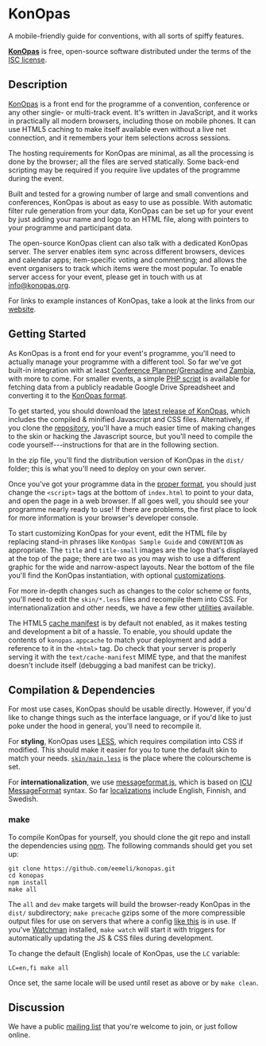 KonOpas
=======

A mobile-friendly guide for conventions, with all sorts of spiffy features.

**[KonOpas]** is free, open-source software distributed under the terms of the
[ISC license](./LICENSE).


## Description

[KonOpas] is a front end for the programme of a convention, conference or any
other single- or multi-track event. It's written in JavaScript, and it works in
practically all modern browsers, including those on mobile phones. It can use
HTML5 caching to make itself available even without a live net connection, and
it remembers your item selections across sessions.

The hosting requirements for KonOpas are minimal, as all the processing is done
by the browser; all the files are served statically. Some back-end scripting may
be required if you require live updates of the programme during the event.

Built and tested for a growing number of large and small conventions and
conferences, KonOpas is about as easy to use as possible. With automatic filter
rule generation from your data, KonOpas can be set up for your event by just
adding your name and logo to an HTML file, along with pointers to your
programme and participant data.

The open-source KonOpas client can also talk with a dedicated KonOpas server.
The server enables item sync across different browsers, devices and calendar
apps; item-specific voting and commenting; and allows the event organisers to
track which items were the most popular. To enable server access for your event,
please get in touch with us at info@konopas.org.

For links to example instances of KonOpas, take a look at the links from our
[website][KonOpas].

[KonOpas]: http://konopas.org/


## Getting Started

As KonOpas is a front end for your event's programme, you'll need to actually
manage your programme with a different tool. So far we've got built-in
integration with at least [Conference Planner]/[Grenadine] and [Zambia], with
more to come. For smaller events, a simple [PHP script] is available for
fetching data from a publicly readable Google Drive Spreadsheet and converting
it to the [KonOpas format][KO-fmt].

[Conference Planner]: http://sourceforge.net/projects/conferenceplan/
[Grenadine]: http://events.grenadine.co/
[Zambia]: http://sourceforge.net/projects/zambia/
[PHP script]: https://github.com/eemeli/konopas/tree/master/util/gdrive2js
[KO-fmt]: http://konopas.org/data-fmt


To get started, you should download the [latest release of KonOpas][KO-latest],
which includes the compiled & minified Javascript and CSS files. Alternatively,
if you clone the [repository][KO-repo], you'll have a much easier time of
making changes to the skin or hacking the Javascript source, but you'll need to
compile the code yourself---instructions for that are in the following section.

[KO-latest]: https://github.com/eemeli/konopas/releases/latest
[KO-repo]: https://github.com/eemeli/konopas

In the zip file, you'll find the distribution version of KonOpas in the `dist/`
folder; this is what you'll need to deploy on your own server.

Once you've got your programme data in the [proper format][KO-fmt], you should
just change the `<script>` tags at the bottom of `index.html` to point to your
data, and open the page in a web browser. If all goes well, you should see your
programme nearly ready to use! If there are problems, the first place to look
for more information is your browser's developer console.

To start customizing KonOpas for your event, edit the HTML file by replacing
stand-in phrases like `KonOpas Sample Guide` and `CONVENTION` as appropriate.
The `title` and `title-small` images are the logo that's displayed at the top of
the page; there are two as you may wish to use a different graphic for the wide
and narrow-aspect layouts. Near the bottom of the file you'll find the KonOpas
instantiation, with optional [customizations][KO-cfg].

For more in-depth changes such as changes to the color scheme or fonts, you'll
need to edit the `skin/*.less` files and recompile them into CSS. For
internationalization and other needs, we have a few other [utilities][KO-util]
available.

The HTML5 [cache manifest] is by default not enabled, as it makes testing and
development a bit of a hassle. To enable, you should update the contents of
`konopas.appcache` to match your deployment and add a reference to it in the
`<html>` tag. Do check that your server is properly serving it with the
`text/cache-manifest` MIME type, and that the manifest doesn't include itself
(debugging a bad manifest can be tricky).

[KO-cfg]: http://konopas.org/config
[KO-util]: http://konopas.org/util/
[cache manifest]: http://en.wikipedia.org/wiki/Cache_manifest_in_HTML5


## Compilation & Dependencies

For most use cases, KonOpas should be usable directly. However, if you'd like to
change things such as the interface language, or if you'd like to just poke
under the hood in general, you'll need to recompile it.

For **styling**, KonOpas uses [LESS], which requires compilation into CSS if
modified. This should make it easier for you to tune the default skin to match
your needs. [`skin/main.less`](skin/main.less) is the place where the
colourscheme is set.

For **internationalization**, we use [messageformat.js], which is based on
[ICU MessageFormat] syntax. So far [localizations](src/i18n/) include English,
Finnish, and Swedish.

[LESS]: http://lesscss.org/
[messageformat.js]: https://github.com/SlexAxton/messageformat.js
[ICU MessageFormat]: http://userguide.icu-project.org/formatparse/messages

### make

To compile KonOpas for yourself, you should clone the git repo and install the
dependencies using [npm]. The following commands should get you set up:
```
git clone https://github.com/eemeli/konopas.git
cd konopas
npm install
make all
```

The `all` and `dev` make targets will build the browser-ready KonOpas in the
`dist/` subdirectory; `make precache` gzips some of the more compressible output
files for use on servers that where a config
[like this](util/apache-enable-gzip.conf) is in use. If you've [Watchman]
installed, `make watch` will start it with triggers for automatically updating
the JS & CSS files during development.

To change the default (English) locale of KonOpas, use the `LC` variable:
```
LC=en,fi make all
```
Once set, the same locale will be used until reset as above or by `make clean`.

[npm]: https://www.npmjs.com/
[Watchman]: https://github.com/facebook/watchman


## Discussion

We have a public [mailing list][KO-list] that you're welcome to join, or just
follow online.

[KO-list]: https://groups.google.com/d/forum/konopas-dev

